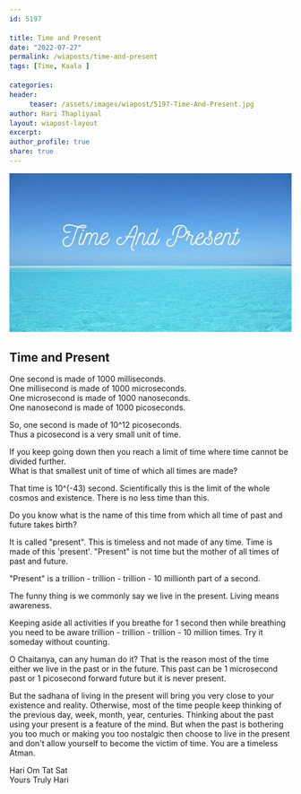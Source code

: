 ```yaml
--- 
id: 5197

title: Time and Present
date: "2022-07-27"
permalink: /wiaposts/time-and-present
tags: [Time, Kaala ]    

categories: 
header:
     teaser: /assets/images/wiapost/5197-Time-And-Present.jpg
author: Hari Thapliyaal 
layout: wiapost-layout
excerpt:  
author_profile: true 
share: true 
---
```


![Time and Present](/assets/images/wiapost/5197-Time-And-Present.jpg)      
    
## Time and Present      
    
One second is made of 1000 milliseconds.    
One millisecond is made of 1000 microseconds.    
One microsecond is made of 1000 nanoseconds.    
One nanosecond is made of 1000 picoseconds.    
     
So, one second is made of 10^12 picoseconds.    
Thus a picosecond is a very small unit of time.    
     
If you keep going down then you reach a limit of time where time cannot be divided further.    
What is that smallest unit of time of which all times are made?    
     
That time is 10^(-43) second. Scientifically this is the limit of the whole cosmos and existence. There is no less time than this.    
     
Do you know what is the name of this time from which all time of past and future takes birth?    
     
It is called "present". This is timeless and not made of any time. Time is made of this 'present'. "Present" is not time but the mother of all times of past and future.    
     
"Present" is a trillion - trillion - trillion - 10 millionth part of a second.    
     
The funny thing is we commonly say we live in the present. Living means awareness.    
     
Keeping aside all activities if you breathe for 1 second then while breathing you need to be aware trillion - trillion - trillion - 10 million times. Try it someday without counting.    
     
O Chaitanya, can any human do it? That is the reason most of the time either we live in the past or in the future. This past can be 1 microsecond past or 1 picosecond forward future but it is never present.    
     
But the sadhana of living in the present will bring you very close to your existence and reality. Otherwise, most of the time people keep thinking of the previous day, week, month, year, centuries. Thinking about the past using your present is a feature of the mind. But when the past is bothering you too much or making you too nostalgic then choose to live in the present and don't allow yourself to become the victim of time. You are a timeless Atman.    
     
Hari Om Tat Sat    
Yours Truly Hari    
